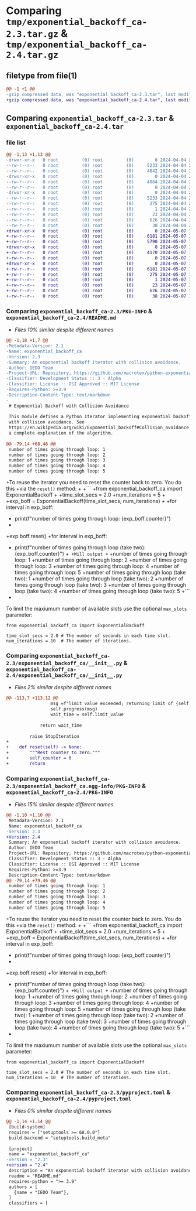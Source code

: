 # Comparing `tmp/exponential_backoff_ca-2.3.tar.gz` & `tmp/exponential_backoff_ca-2.4.tar.gz`

## filetype from file(1)

```diff
@@ -1 +1 @@
-gzip compressed data, was "exponential_backoff_ca-2.3.tar", last modified: Thu Apr  4 23:25:04 2024, max compression
+gzip compressed data, was "exponential_backoff_ca-2.4.tar", last modified: Tue May  7 17:31:58 2024, max compression
```

## Comparing `exponential_backoff_ca-2.3.tar` & `exponential_backoff_ca-2.4.tar`

### file list

```diff
@@ -1,13 +1,13 @@
-drwxr-xr-x   0 root         (0) root         (0)        0 2024-04-04 23:25:04.091077 exponential_backoff_ca-2.3/
--rw-r--r--   0 root         (0) root         (0)     5233 2024-04-04 23:25:04.091077 exponential_backoff_ca-2.3/PKG-INFO
--rw-r--r--   0 root         (0) root         (0)     4842 2024-04-04 23:24:52.000000 exponential_backoff_ca-2.3/README.md
-drwxr-xr-x   0 root         (0) root         (0)        0 2024-04-04 23:25:04.087077 exponential_backoff_ca-2.3/exponential_backoff_ca/
--rw-r--r--   0 root         (0) root         (0)     4064 2024-04-04 23:24:52.000000 exponential_backoff_ca-2.3/exponential_backoff_ca/__init__.py
--rw-r--r--   0 root         (0) root         (0)        0 2024-04-04 23:24:52.000000 exponential_backoff_ca-2.3/exponential_backoff_ca/py.typed
-drwxr-xr-x   0 root         (0) root         (0)        0 2024-04-04 23:25:04.091077 exponential_backoff_ca-2.3/exponential_backoff_ca.egg-info/
--rw-r--r--   0 root         (0) root         (0)     5233 2024-04-04 23:25:04.000000 exponential_backoff_ca-2.3/exponential_backoff_ca.egg-info/PKG-INFO
--rw-r--r--   0 root         (0) root         (0)      275 2024-04-04 23:25:04.000000 exponential_backoff_ca-2.3/exponential_backoff_ca.egg-info/SOURCES.txt
--rw-r--r--   0 root         (0) root         (0)        1 2024-04-04 23:25:04.000000 exponential_backoff_ca-2.3/exponential_backoff_ca.egg-info/dependency_links.txt
--rw-r--r--   0 root         (0) root         (0)       23 2024-04-04 23:25:04.000000 exponential_backoff_ca-2.3/exponential_backoff_ca.egg-info/top_level.txt
--rw-r--r--   0 root         (0) root         (0)      626 2024-04-04 23:24:52.000000 exponential_backoff_ca-2.3/pyproject.toml
--rw-r--r--   0 root         (0) root         (0)       38 2024-04-04 23:25:04.091077 exponential_backoff_ca-2.3/setup.cfg
+drwxr-xr-x   0 root         (0) root         (0)        0 2024-05-07 17:31:57.995356 exponential_backoff_ca-2.4/
+-rw-r--r--   0 root         (0) root         (0)     6181 2024-05-07 17:31:57.995356 exponential_backoff_ca-2.4/PKG-INFO
+-rw-r--r--   0 root         (0) root         (0)     5790 2024-05-07 17:31:45.000000 exponential_backoff_ca-2.4/README.md
+drwxr-xr-x   0 root         (0) root         (0)        0 2024-05-07 17:31:57.995356 exponential_backoff_ca-2.4/exponential_backoff_ca/
+-rw-r--r--   0 root         (0) root         (0)     4170 2024-05-07 17:31:45.000000 exponential_backoff_ca-2.4/exponential_backoff_ca/__init__.py
+-rw-r--r--   0 root         (0) root         (0)        0 2024-05-07 17:31:45.000000 exponential_backoff_ca-2.4/exponential_backoff_ca/py.typed
+drwxr-xr-x   0 root         (0) root         (0)        0 2024-05-07 17:31:57.995356 exponential_backoff_ca-2.4/exponential_backoff_ca.egg-info/
+-rw-r--r--   0 root         (0) root         (0)     6181 2024-05-07 17:31:57.000000 exponential_backoff_ca-2.4/exponential_backoff_ca.egg-info/PKG-INFO
+-rw-r--r--   0 root         (0) root         (0)      275 2024-05-07 17:31:57.000000 exponential_backoff_ca-2.4/exponential_backoff_ca.egg-info/SOURCES.txt
+-rw-r--r--   0 root         (0) root         (0)        1 2024-05-07 17:31:57.000000 exponential_backoff_ca-2.4/exponential_backoff_ca.egg-info/dependency_links.txt
+-rw-r--r--   0 root         (0) root         (0)       23 2024-05-07 17:31:57.000000 exponential_backoff_ca-2.4/exponential_backoff_ca.egg-info/top_level.txt
+-rw-r--r--   0 root         (0) root         (0)      626 2024-05-07 17:31:45.000000 exponential_backoff_ca-2.4/pyproject.toml
+-rw-r--r--   0 root         (0) root         (0)       38 2024-05-07 17:31:57.995356 exponential_backoff_ca-2.4/setup.cfg
```

### Comparing `exponential_backoff_ca-2.3/PKG-INFO` & `exponential_backoff_ca-2.4/README.md`

 * *Files 10% similar despite different names*

```diff
@@ -1,18 +1,7 @@
-Metadata-Version: 2.1
-Name: exponential_backoff_ca
-Version: 2.3
-Summary: An exponential backoff iterator with collision avoidance.
-Author: IEDO Team
-Project-URL: Repository, https://github.com/macrotex/python-exponential-backoff-ca
-Classifier: Development Status :: 3 - Alpha
-Classifier: License :: OSI Approved :: MIT License
-Requires-Python: >=3.9
-Description-Content-Type: text/markdown
-
 # Exponential Backoff with Collision Avoidance
 
 This module defines a Python iterator implementing exponential backoff
 with collision avoidance. See
 https://en.wikipedia.org/wiki/Exponential_backoff#Collision_avoidance for
 a complete explanation of the algorithm.
 
@@ -79,14 +68,46 @@
 number of times going through loop: 1
 number of times going through loop: 2
 number of times going through loop: 3
 number of times going through loop: 4
 number of times going through loop: 5
 ```
 
+To reuse the iterator you need to reset the counter back to zero. You do this 
+via the `reset()` method:
+
+```
+from exponential_backoff_ca import ExponentialBackoff
+
+time_slot_secs = 2.0
+num_iterations = 5
+
+exp_boff = ExponentialBackoff(time_slot_secs, num_iterations)
+
+for interval in exp_boff:
+    print(f"number of times going through loop: {exp_boff.counter}")
+
+exp.boff.reset()
+for interval in exp_boff:
+    print(f"number of times going through loop (take two): {exp_boff.counter}")
+```
+Will output
+```
+number of times going through loop: 1
+number of times going through loop: 2
+number of times going through loop: 3
+number of times going through loop: 4
+number of times going through loop: 5
+number of times going through loop (take two): 1
+number of times going through loop (take two): 2
+number of times going through loop (take two): 3
+number of times going through loop (take two): 4
+number of times going through loop (take two): 5
+```
+
 To limit the maxiumum number of available slots use the optional `max_slots` parameter:
 
 ```
 from exponential_backoff_ca import ExponentialBackoff
 
 time_slot_secs = 2.0 # The number of seconds in each time slot.
 num_iterations = 10  # The number of iterations.
```

### Comparing `exponential_backoff_ca-2.3/exponential_backoff_ca/__init__.py` & `exponential_backoff_ca-2.4/exponential_backoff_ca/__init__.py`

 * *Files 2% similar despite different names*

```diff
@@ -113,7 +113,12 @@
                 msg =f"limit value exceeded; returning limit of {self.limit_value}"
                 self.progress(msg)
                 wait_time = self.limit_value
 
             return wait_time
 
         raise StopIteration
+
+    def reset(self) -> None:
+        """Rest counter to zero."""
+        self.counter = 0
+        return
```

### Comparing `exponential_backoff_ca-2.3/exponential_backoff_ca.egg-info/PKG-INFO` & `exponential_backoff_ca-2.4/PKG-INFO`

 * *Files 15% similar despite different names*

```diff
@@ -1,10 +1,10 @@
 Metadata-Version: 2.1
 Name: exponential_backoff_ca
-Version: 2.3
+Version: 2.4
 Summary: An exponential backoff iterator with collision avoidance.
 Author: IEDO Team
 Project-URL: Repository, https://github.com/macrotex/python-exponential-backoff-ca
 Classifier: Development Status :: 3 - Alpha
 Classifier: License :: OSI Approved :: MIT License
 Requires-Python: >=3.9
 Description-Content-Type: text/markdown
@@ -79,14 +79,46 @@
 number of times going through loop: 1
 number of times going through loop: 2
 number of times going through loop: 3
 number of times going through loop: 4
 number of times going through loop: 5
 ```
 
+To reuse the iterator you need to reset the counter back to zero. You do this 
+via the `reset()` method:
+
+```
+from exponential_backoff_ca import ExponentialBackoff
+
+time_slot_secs = 2.0
+num_iterations = 5
+
+exp_boff = ExponentialBackoff(time_slot_secs, num_iterations)
+
+for interval in exp_boff:
+    print(f"number of times going through loop: {exp_boff.counter}")
+
+exp.boff.reset()
+for interval in exp_boff:
+    print(f"number of times going through loop (take two): {exp_boff.counter}")
+```
+Will output
+```
+number of times going through loop: 1
+number of times going through loop: 2
+number of times going through loop: 3
+number of times going through loop: 4
+number of times going through loop: 5
+number of times going through loop (take two): 1
+number of times going through loop (take two): 2
+number of times going through loop (take two): 3
+number of times going through loop (take two): 4
+number of times going through loop (take two): 5
+```
+
 To limit the maxiumum number of available slots use the optional `max_slots` parameter:
 
 ```
 from exponential_backoff_ca import ExponentialBackoff
 
 time_slot_secs = 2.0 # The number of seconds in each time slot.
 num_iterations = 10  # The number of iterations.
```

### Comparing `exponential_backoff_ca-2.3/pyproject.toml` & `exponential_backoff_ca-2.4/pyproject.toml`

 * *Files 0% similar despite different names*

```diff
@@ -1,14 +1,14 @@
 [build-system]
 requires = ["setuptools >= 68.0.0"]
 build-backend = "setuptools.build_meta"
 
 [project]
 name = "exponential_backoff_ca"
-version = "2.3"
+version = "2.4"
 description = "An exponential backoff iterator with collision avoidance."
 readme = "README.md"
 requires-python = ">= 3.9"
 authors = [
   {name = "IEDO Team"},
 ]
 classifiers = [
```


